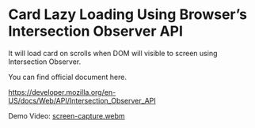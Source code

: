 
# Card Lazy Loading Using Browser’s Intersection Observer API 

It will load card on scrolls when DOM will visible to screen using Intersection Observer.

You can find official document here.

https://developer.mozilla.org/en-US/docs/Web/API/Intersection_Observer_API


Demo Video:
[screen-capture.webm](https://github.com/nidhipatel28/lazy-loading-observer-api/assets/72340408/072a4d6d-b484-45e1-8c02-1e39f4c2792d)
